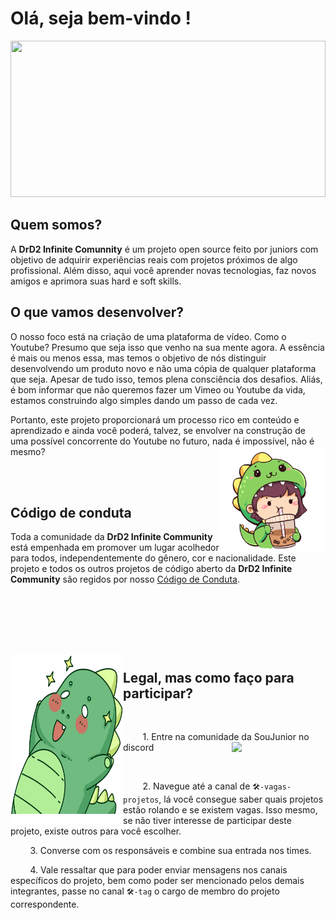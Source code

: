 # Olá, seja bem-vindo !

<p align="center">
 <img width="100%" height="250px" src="https://user-images.githubusercontent.com/108435026/205152246-2a5fc646-6a26-49cd-b046-1c0b9866f285.png">
</p>

## Quem somos?
A **DrD2 Infinite Comunnity** é um projeto open source feito por juniors com objetivo de adquirir experiências reais com projetos próximos de algo profissional. Além disso, aqui você aprender novas tecnologias, faz novos amigos e aprimora suas hard e soft skills.

## O que vamos desenvolver? 

O nosso foco está na criação de uma plataforma de vídeo. Como o Youtube? Presumo que seja isso que venho na sua mente agora. A essência é mais ou menos essa, mas temos o objetivo de nós distinguir desenvolvendo um produto novo e não uma cópia de qualquer plataforma que seja. Apesar de tudo isso, temos plena consciência dos desafios. Aliás, é bom informar que não queremos fazer um Vimeo ou Youtube da vida, estamos construindo algo simples dando um passo de cada vez. 

Portanto, este projeto proporcionará um processo rico em conteúdo e aprendizado e ainda você poderá, talvez, se envolver na construção de uma possível concorrente do Youtube no futuro, nada é impossível, não é mesmo?  <img width="170px" height="170px" align="right"  src="https://github.com/Johnson49/biblioteca/blob/main/dino-girl.png">

<br>
<br>

## Código de conduta

Toda a comunidade da **DrD2 Infinite Community** está empenhada em promover um lugar acolhedor para todos, independentemente do gênero, cor e nacionalidade. Este projeto e todos os outros projetos de código aberto da **DrD2 Infinite Community** são regidos por nosso [Código de Conduta](https://github.com/DrD2-Infinite-Community/backend/blob/main/CODE_OF_CONDUCT.md). 

<br>
<br>
<br>
<br>

##    <img width="180px" height="270px" align="left" src="https://github.com/Johnson49/biblioteca/blob/main/dino.png">  &nbsp; &nbsp; &nbsp; &nbsp; &nbsp;  &nbsp; &nbsp; &nbsp; &nbsp; &nbsp;  &nbsp; &nbsp; &nbsp; &nbsp; &nbsp;  &nbsp; &nbsp; &nbsp; &nbsp; &nbsp;  &nbsp; &nbsp; &nbsp; &nbsp; &nbsp;   &nbsp; &nbsp; &nbsp; &nbsp; &nbsp; Legal, mas como faço para participar? 

<br>

&nbsp; &nbsp; &nbsp; &nbsp; 1. Entre na comunidade da SouJunior no discord  <a href="https://discord.gg/zWWdRVFNhC"><img width="150px" align="right" src="https://img.shields.io/badge/Discord-%237289DA.svg?style=for-the-badge&logo=discord&logoColor=white"></a>

<br>

&nbsp; &nbsp; &nbsp; &nbsp; 2. Navegue até a canal de `🛠-vagas-projetos`, lá você consegue saber quais projetos estão rolando e se existem vagas. Isso mesmo, se não tiver interesse de participar deste projeto, existe outros para você escolher.

&nbsp; &nbsp; &nbsp; &nbsp; 3.	Converse com os responsáveis e combine sua entrada nos times.

&nbsp; &nbsp; &nbsp; &nbsp; 4.	Vale ressaltar que para poder enviar mensagens nos canais específicos do projeto, bem como poder ser mencionado pelos demais integrantes, passe no canal `🛠-tag` o cargo de membro do projeto correspondente.





